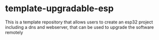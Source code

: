 # template-upgradable-esp
This is a template repository that allows users to create an esp32 project including a dns and webserver, that can be used to upgrade the software remotely
